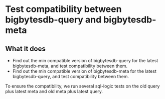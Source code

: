 # Test compatibility between bigbytesdb-query and bigbytesdb-meta

## What it does
- Find out the min compatible version of bigbytesdb-query for the latest bigbytesdb-meta, and test compatibility between them.
- Find out the min compatible version of bigbytesdb-meta for the latest bigbytesdb-query, and test compatibility between them.

To ensure the compatibility, we run several sql-logic tests on the old query plus latest meta and old meta plus latest query.
